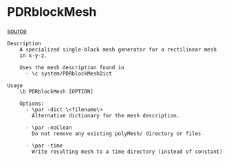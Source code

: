 # PDRblockMesh

[source](github.com/OpenFOAM-jp/OpenFOAM-utilities-tutorials-jp/blob/master/v1906/mesh/generation/PDRblockMesh/PDRblockMesh.C/PDRblockMesh.C)

```
Description
    A specialized single-block mesh generator for a rectilinear mesh
    in x-y-z.

    Uses the mesh description found in
      - \c system/PDRblockMeshDict

Usage
    \b PDRblockMesh [OPTION]

    Options:
      - \par -dict \<filename\>
        Alternative dictionary for the mesh description.

      - \par -noClean
        Do not remove any existing polyMesh/ directory or files

      - \par -time
        Write resulting mesh to a time directory (instead of constant)


```

